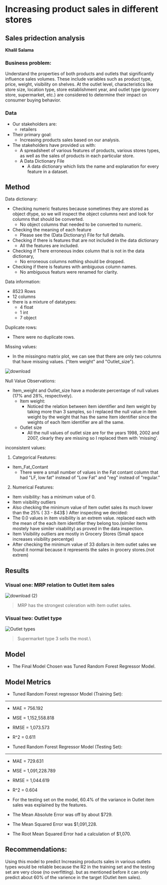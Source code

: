 # Increasing product sales in different stores
## Sales pridection analysis

**Khalil Salama**

### Business problem:
Understand the properties of both products and outlets that significantly influence sales volumes. These include variables such as product type, price, weight, visibility on shelves. At the outlet level, characteristics like store size, location type, store establishment year, and outlet type (grocery store, supermarket, etc.) are considered to determine their impact on consumer buying behavior.

### Data
- Our stakeholders are:
  - retailers
- Their primary goal:
  - Increasing products sales based on our analysis.
- The stakeholders have provided us with:
  - A spreadsheet of various features of products, various stores types, as well as the sales of products in each particular store.
  - A Data Dictionary File
    - A data dictionary which lists the name and explanation for every feature in a dataset.
  
## Method
Data dictionary:
- Checking numeric features because sometimes they are stored as object dtype, so we will inspect the object columns next and look for columns that should be converted.
   - No object columns that needed to be converted to numeric.
- Checking the meaning of each feature
   - Please see the (Data Dictionary) File for full details.
- Checking if there is features that are not included in the data dictionary
  -  All the features are included.
- Checking if There erroneous index column that is not in the data dictionary,
  - No erroneous columns nothing should be dropped.
- Checking if there is features with ambiguous column names.
  - No ambiguous featurs were renamed for clarity.

Data information:
  - 8523 Rows
  - 12 columns
- there is a mixture of datatypes:
  - 4 float
  - 1 int
  - 7 object

Duplicate rows:
- There were no duplicate rows.

Missing values:

  - In the missingno matrix plot, we can see that there are only two columns that have missing values. ("Item weight" and "Outlet_size").

![download](https://github.com/user-attachments/assets/928aa6d6-87af-4656-aa79-1250206e791b)

Null Value Observations:

  - Item_weight and Outlet_size have a moderate percentage of null values (17% and 28%, respectively).
    - Item weight:
      - Noticed the relation between item identifier and item weight by taking more than 3 samples, so I replaced the null value in item weight by the weight that has the same Item identifier since the weights of each Item identifier are all the same.
    - Outlet size
      - All the null values of outlet size are for the years 1998, 2002 and 2007, clearly they are missing so I replaced them with 'missing'.
  
inconsistent values:

1) Categorical Features:
- Item_Fat_Contant
  - There were a small number of values in the Fat contant column that had "LF, low fat" instead of "Low Fat" and "reg" instead of "regular."
2) Numerical Features:
  - Item visibility: has a minimum value of 0.
  - Item visibility outliers
  - Also checking the minimum value of Item outlet sales its much lower than the 25% ( 33 - 843$ )
After inspecting we decided:
  - The 0.0 values in item visibility is an extrem value. replaced each with the mean of the each item identifier they belong too.(similer items mostely have similer visability) as proved in the data inspection.
  - Item Visibility outliers are mostly in Grocery Stores (Small space increases visibility percentge)
  - After checking the minimum value of 33 dollars in item outlet sales we found it normal because it represents the sales in grocery stores.(not extrem)

## Results

### Visual one: MRP relation to Outlet item sales

![download (2)](https://github.com/user-attachments/assets/5e8000b9-9afc-45c6-93f7-1d84929a88ea)


> MRP has the strongest coleration with item outlet sales.

### Visual two: Outlet type

![Outlet types](https://github.com/user-attachments/assets/f3328199-7218-48b1-9ad3-d6bbc0060e85)

> Supermarket type 3 sells the most.\

## Model

- The Final Model Chosen was Tuned Random Forest Regressor Model.

## Model Metrics

- Tuned Random Forest regressor Model (Training Set):
------------------------------------------------------------
- MAE = 756.192
- MSE = 1,152,558.818
- RMSE = 1,073.573
- R^2 = 0.611
  
- Tuned Random Forest Regressor Model (Testing Set):
-------------------------------------------------------------
 - MAE = 729.631
 - MSE = 1,091,228.789
 - RMSE = 1,044.619
 - R^2 = 0.604
   
- For the testing set on the model, 60.4% of the variance in Outlet item sales was explained by the features.

- The Mean Absolute Error was off by about $729.

- The Mean Squared Error was $1,091,228.

- The Root Mean Squared Error had a calculation of $1,070.

## Recommendations:

Using this model to predict Increasing products sales in various outlets types would be reliable because the R2 in the training set and the testing set are very close (no overfitting). but as mentioned before it can only predict about 60% of the varience in the target (Outlet item sales).





